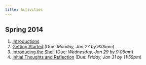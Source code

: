 ```yaml
---
title: Activities
---
```


## Spring 2014

1. [Introductions](/activities/01_introductions/)
1. [Getting Started](/activities/getting_started/) (Due: *Monday, Jan 27 by 9:05am*)
1. [Introducing the Shell](/activities/shell_comfort/) (Due: *Wednesday, Jan 29 by 9:05am*)
1. [Initial Thoughts and Reflection](/activities/01_reflection/) (Due: *Friday, Jan 31 by 11:59pm*)
